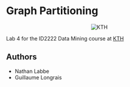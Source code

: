 # Graph Partitioning

<p align="center">
  <img alt="KTH" src="https://img.shields.io/badge/-KTH-%231954a6?style=flat-square" />
</p>

Lab 4 for the ID2222 Data Mining course at [KTH](https://www.kth.se/en)

## Authors

* Nathan Labbe
* Guillaume Longrais
